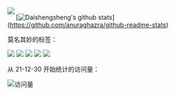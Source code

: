 <a href="https://github.com/Daishengsheng">
  <img align="left" src="https://github-readme-stats-azmiao.vercel.app/api/top-langs/?username=Daishengsheng&layout=compact" />
</a>

[![Daishengsheng's github stats](https://github-readme-stats.vercel.app/api?username=Daishengsheng&count_private=true&include_all_commits=true&show_icons=true&theme=dracula)]
(https://github.com/anuraghazra/github-readme-stats)


莫名其妙的标签：

![](https://img.shields.io/badge/-python-yellow) ![](https://img.shields.io/badge/-Javascript-orange) ![](https://img.shields.io/badge/-Html-red) ![](https://img.shields.io/badge/-CSS-blue) ![](https://img.shields.io/badge/-C%2B%2B-brightgreen) 

从 21-12-30 开始统计的访问量：

![访问量](https://visitor-badge.laobi.icu/badge?page_id=Daishengsheng.github)
